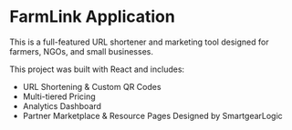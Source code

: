# FarmLink Application

This is a full-featured URL shortener and marketing tool designed for farmers, NGOs, and small businesses.

This project was built with React and includes:
- URL Shortening & Custom QR Codes
- Multi-tiered Pricing
- Analytics Dashboard
- Partner Marketplace & Resource Pages Designed by SmartgearLogic